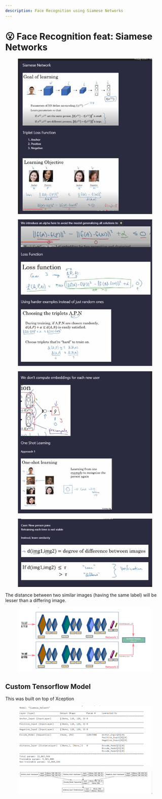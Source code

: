 ```yaml
---
description: Face Recognition using Siamese Networks
---
```


# 😮 Face Recognition feat: Siamese Networks

<figure><img src="../../.gitbook/assets/image (9).png" alt=""><figcaption></figcaption></figure>

<figure><img src="../../.gitbook/assets/image (10).png" alt=""><figcaption></figcaption></figure>

<figure><img src="../../.gitbook/assets/image (11).png" alt=""><figcaption></figcaption></figure>

<figure><img src="../../.gitbook/assets/image (13).png" alt=""><figcaption></figcaption></figure>

The distance between two similar images (having the same label) will be lesser than a differing image.

<figure><img src="../../.gitbook/assets/image (14).png" alt=""><figcaption></figcaption></figure>

## Custom Tensorflow Model

This was built on top of Xception

<figure><img src="../../.gitbook/assets/image (15).png" alt=""><figcaption></figcaption></figure>

<figure><img src="../../.gitbook/assets/image (16).png" alt=""><figcaption></figcaption></figure>
